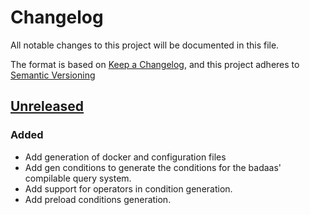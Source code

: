 # Changelog

All notable changes to this project will be documented in this file.

The format is based on [Keep a Changelog](https://keepachangelog.com/en/1.0.0/),
and this project adheres to [Semantic Versioning](https://semver.org/spec/v2.0.0.html)

## [Unreleased]

### Added

- Add generation of docker and configuration files
- Add gen conditions to generate the conditions for the badaas' compilable query system.
- Add support for operators in condition generation.
- Add preload conditions generation.

[unreleased]: https://github.com/ditrit/badaas-cli/blob/main/changelog.md#unreleased
